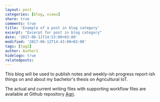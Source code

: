 ```yaml
---
layout: post
categories: [blog, views]
share: true
comments: true
title: 'Example of a post in blog category'
excerpt: "Excerpt for post in blog category"
date: '2017-06-11T14:53:00+03:00'
modified: '2017-06-12T14:43:00+03:00'
tags: [tag2]
author: Author1
hidelogo: true
relatedposts:
---
```

This blog will be used to publish notes and weekly-ish progress report-ish things on and about my bachelor's thesis on Agricultural IoT.

The actual and current writing files with supporting workflow files are available at Github repository [Agri][agri-repo].

[agri-repo]: https://github.com/tpolvinen/Agri
